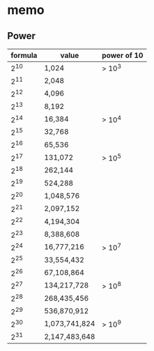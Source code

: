# memo

## Power

| formula  | value         | power of 10 |
| -------- | ------------- | ----------- |
| $2^{10}$ | 1,024         | > $10^3$    |
| $2^{11}$ | 2,048         |             |
| $2^{12}$ | 4,096         |             |
| $2^{13}$ | 8,192         |             |
| $2^{14}$ | 16,384        | > $10^4$    |
| $2^{15}$ | 32,768        |             |
| $2^{16}$ | 65,536        |             |
| $2^{17}$ | 131,072       | > $10^5$    |
| $2^{18}$ | 262,144       |             |
| $2^{19}$ | 524,288       |             |
| $2^{20}$ | 1,048,576     |             |
| $2^{21}$ | 2,097,152     |             |
| $2^{22}$ | 4,194,304     |             |
| $2^{23}$ | 8,388,608     |             |
| $2^{24}$ | 16,777,216    | > $10^7$    |
| $2^{25}$ | 33,554,432    |             |
| $2^{26}$ | 67,108,864    |             |
| $2^{27}$ | 134,217,728   | > $10^8$    |
| $2^{28}$ | 268,435,456   |             |
| $2^{29}$ | 536,870,912   |             |
| $2^{30}$ | 1,073,741,824 | > $10^9$    |
| $2^{31}$ | 2,147,483,648 |             |
